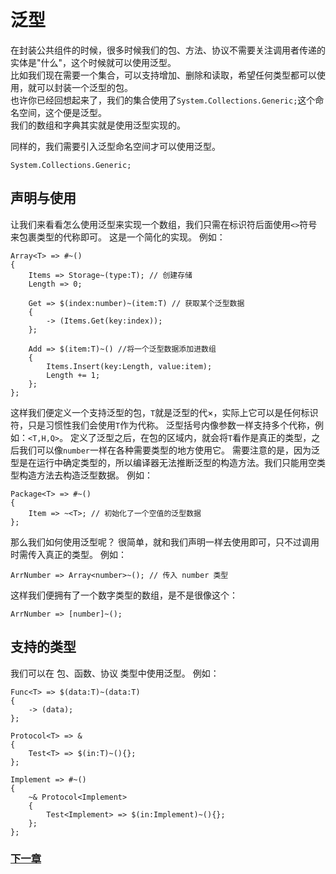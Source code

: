 # 泛型
在封装公共组件的时候，很多时候我们的包、方法、协议不需要关注调用者传递的实体是"什么"，这个时候就可以使用泛型。  
比如我们现在需要一个集合，可以支持增加、删除和读取，希望任何类型都可以使用，就可以封装一个泛型的包。  
也许你已经回想起来了，我们的集合使用了`System.Collections.Generic;`这个命名空间，这个便是泛型。  
我们的数组和字典其实就是使用泛型实现的。

同样的，我们需要引入泛型命名空间才可以使用泛型。
        
    System.Collections.Generic;
    
## 声明与使用
让我们来看看怎么使用泛型来实现一个数组，我们只需在标识符后面使用`<>`符号来包裹类型的代称即可。
这是一个简化的实现。
例如：

    Array<T> => #~()
    {
        Items => Storage~(type:T); // 创建存储
        Length => 0;

        Get => $(index:number)~(item:T) // 获取某个泛型数据
        {
            -> (Items.Get(key:index));
        };

        Add => $(item:T)~() //将一个泛型数据添加进数组
        {
            Items.Insert(key:Length, value:item);
            Length += 1;
        };
    };

这样我们便定义一个支持泛型的包，`T`就是泛型的代×，实际上它可以是任何标识符，只是习惯性我们会使用`T`作为代称。
泛型括号内像参数一样支持多个代称，例如：`<T,H,Q>`。
定义了泛型之后，在包的区域内，就会将`T`看作是真正的类型，之后我们可以像`number`一样在各种需要类型的地方使用它。
需要注意的是，因为泛型是在运行中确定类型的，所以编译器无法推断泛型的构造方法。我们只能用空类型构造方法去构造泛型数据。
例如：

    Package<T> => #~()
    {
        Item => ~<T>; // 初始化了一个空值的泛型数据
    };

那么我们如何使用泛型呢？
很简单，就和我们声明一样去使用即可，只不过调用时需传入真正的类型。
例如：

    ArrNumber => Array<number>~(); // 传入 number 类型

这样我们便拥有了一个数字类型的数组，是不是很像这个：

    ArrNumber => [number]~();

## 支持的类型
我们可以在 包、函数、协议 类型中使用泛型。
例如：
    
    Func<T> => $(data:T)~(data:T)
    {
        -> (data);
    };

    Protocol<T> => &
    {
        Test<T> => $(in:T)~(){};
    };

    Implement => #~()
    {
        ~& Protocol<Implement>
        {
            Test<Implement> => $(in:Implement)~(){};
        };
    };

### [下一章](注解.md)